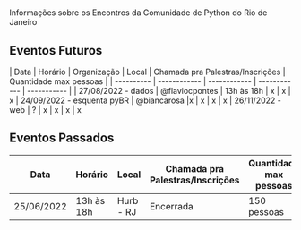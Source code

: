 # 
Informações sobre os Encontros da Comunidade de Python do Rio de Janeiro

## Eventos Futuros

| Data | Horário | Organização | Local | Chamada pra Palestras/Inscrições | Quantidade max pessoas |
| ---------- | ------------ | ------------ | ------------ | ----------- |
| 27/08/2022 - dados | @flaviocpontes | 13h às 18h | x | x | x
| 24/09/2022 - esquenta pyBR | @biancarosa |x | x | x | x
| 26/11/2022 - web  | ? | x | x | x | x


## Eventos Passados



| Data | Horário | Local | Chamada pra Palestras/Inscrições | Quantidade max pessoas |
| ---------- | ------------ | ------------ | ------------ | ----------- |
| 25/06/2022 | 13h às 18h | Hurb - RJ | Encerrada | 150 pessoas
